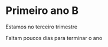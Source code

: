<h1> <b> Primeiro ano B </b></h1>
<p> Estamos no terceiro trimestre </p>
<p> Faltam poucos dias para terminar o ano </p>
